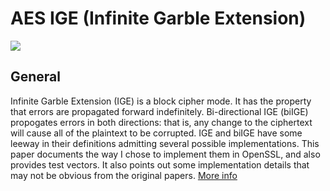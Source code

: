 ﻿
# AES IGE (Infinite Garble Extension)

[![](http://img.shields.io/nuget/v/AesIge.svg)](http://www.nuget.org/packages/AesIge)

## General 

Infinite Garble Extension (IGE) is a block cipher mode. It has the property that errors are propagated forward indefinitely. 
Bi-directional IGE (biIGE) propogates errors in both directions: that is, any change to the ciphertext will cause all of the plaintext to be corrupted.
IGE and biIGE have some leeway in their definitions admitting several possible implementations. 
This paper documents the way I chose to implement them in OpenSSL, and also provides test vectors.
It also points out some implementation details that may not be obvious from the original papers. [More info](http://www.links.org/files/openssl-ige.pdf)